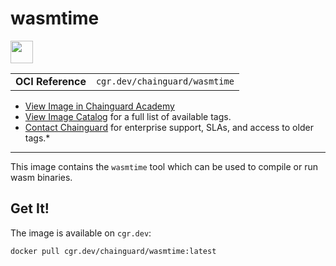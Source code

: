 <!--monopod:start-->
# wasmtime

<!--url:start-->
<a href="https://wasmtime.dev">
<!--logo:start-->
  <img src="https://storage.googleapis.com/chainguard-academy/logos/wasmtime/logo.svg" width="36px" height="36px" />
<!--logo:end-->
</a>
<!--url:end-->

| | |
| - | - |
| **OCI Reference** | `cgr.dev/chainguard/wasmtime` |

* [View Image in Chainguard Academy](https://edu.chainguard.dev/chainguard/chainguard-images/reference/wasmtime/overview/)
* [View Image Catalog](https://console.enforce.dev/images/catalog) for a full list of available tags.
* [Contact Chainguard](https://www.chainguard.dev/chainguard-images) for enterprise support, SLAs, and access to older tags.*
---
<!--monopod:end-->

<!--overview:start-->
This image contains the `wasmtime` tool which can be used to compile or run wasm binaries.
<!--overview:end-->

<!--getting:start-->
## Get It!
The image is available on `cgr.dev`:

```
docker pull cgr.dev/chainguard/wasmtime:latest
```
<!--getting:end-->

<!--body:start-->
<!--body:end-->
